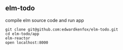 ## elm-todo

compile elm source code and run app

```
git clone git@github.com:edwardkenfox/elm-todo.git
cd elm-todo/app
elm-reactor
open localhost:8000
```
